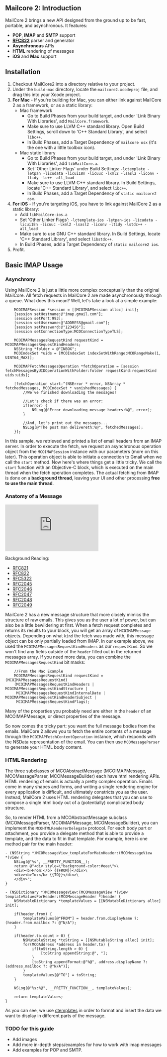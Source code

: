 ## Mailcore 2: Introduction ##

MailCore 2 brings a new API designed from the ground up to be fast, portable, and asynchronous.  It features:

- **POP**, **IMAP** and **SMTP** support
- **[RFC822](http://www.ietf.org/rfc/rfc0822.txt)** parser and generator
- **Asynchronous** APIs
- **HTML** rendering of messages
- **iOS** and **Mac** support

## Installation ##

1. Checkout MailCore2 into a directory relative to your project.
2. Under the `build-mac` directory, locate the `mailcore2.xcodeproj` file, and drag this into your Xcode project.
3. **For Mac** - If you're building for Mac, you can either link against MailCore 2 as a framework, or as a static library:
    * Mac framework
        - Go to Build Phases from your build target, and under 'Link Binary With Libraries', add `MailCore.framework`.
        - Make sure to use LLVM C++ standard library.  Open Build Settings, scroll down to 'C++ Standard Library', and select `libc++`.
        - In Build Phases, add a Target Dependency of `mailcore osx` (it's the one with a little toolbox icon).
    * Mac static library
        - Go to Build Phases from your build target, and under 'Link Binary With Libraries', add `libMailCore.a`.
        - Set 'Other Linker Flags' under Build Settings: `-lctemplate -letpan -licudata -licui18n -licuuc -lxml2 -lsasl2 -liconv -ltidy -lc++ -all_load`
        - Make sure to use LLVM C++ standard library.  In Build Settings, locate 'C++ Standard Library', and select `libc++`.
        - In Build Phases, add a Target Dependency of `static mailcore2 osx`.
4. **For iOS** - If you're targeting iOS, you have to link against MailCore 2 as a static library:
    * Add `libMailCore-ios.a`
    * Set 'Other Linker Flags': `-lctemplate-ios -letpan-ios -licudata -licui18n -licuuc -lxml2 -lsasl2 -liconv -ltidy -lstdc++ -all_load`
    * Make sure to use GNU C++ standard library.  In Build Settings, locate 'C++ Standard Library', and select `libstdc++`.
    * In Build Phases, add a Target Dependency of `static mailcore2 ios`.
5. Profit.

## Basic IMAP Usage ##

### Asynchrony ###

Using MailCore 2 is just a little more complex conceptually than the original MailCore.  All fetch requests in MailCore 2 are made asynchronously through a queue.  What does this mean?  Well, let's  take a look at a simple example:

```objc
    MCOIMAPSession *session = [[MCOIMAPSession alloc] init];
    [session setHostname:@"imap.gmail.com"];
    [session setPort:993];
    [session setUsername:@"ADDRESS@gmail.com"];
    [session setPassword:@"123456"];
    [session setConnectionType:MCOConnectionTypeTLS];

    MCOIMAPMessagesRequestKind requestKind = MCOIMAPMessagesRequestKindHeaders;
    NSString *folder = @"INBOX";
    MCOIndexSet *uids = [MCOIndexSet indexSetWithRange:MCORangeMake(1, UINT64_MAX)];

    MCOIMAPFetchMessagesOperation *fetchOperation = [session fetchMessagesByUIDOperationWithFolder:folder requestKind:requestKind uids:uids];

    [fetchOperation start:^(NSError * error, NSArray * fetchedMessages, MCOIndexSet * vanishedMessages) {
        //We've finished downloading the messages!

        //Let's check if there was an error:
        if(error) {
            NSLog(@"Error downloading message headers:%@", error);
        }

        //And, let's print out the messages...
        NSLog(@"The post man delivereth:%@", fetchedMessages);
    }];
```

In this sample, we retrieved and printed a list of email headers from an IMAP server.  In order to execute the fetch, we request an asynchronous operation object from the `MCOIMAPSession` instance with our parameters (more on this later).  This operation object is able to initiate a connection to Gmail when we call the `start` method.  Now here's where things get a little tricky.  We call the `start` function with an Objective-C block, which is executed on the main thread when the fetch operation completes.  The actual fetching from IMAP is done on a **background thread**, leaving your UI and other processing **free to use the main thread**.

### Anatomy of a Message ###

<embed src="https://raw.github.com/ocrickard/mailcore2/master/mailcore-schema.svg" type="image/svg+xml" />

Background Reading:
* [RFC821](http://tools.ietf.org/html/rfc821)
* [RFC822](http://tools.ietf.org/html/rfc822)
* [RFC5322](http://tools.ietf.org/html/rfc5322)
* [RFC2045](http://tools.ietf.org/html/rfc2045)
* [RFC2046](http://tools.ietf.org/html/rfc2046)
* [RFC2047](http://tools.ietf.org/html/rfc2047)
* [RFC2048](http://tools.ietf.org/html/rfc2048)
* [RFC2049](http://tools.ietf.org/html/rfc2049)

MailCore 2 has a new message structure that more closely mimics the structure of raw emails.  This gives you as the user a lot of power, but can also be a little bewildering at first.  When a fetch request completes and returns its results to your block, you will get an array of `MCOIMAPMessage` objects.  Depending on what `kind` the fetch was made with, this message object can be only partially loaded from IMAP.  In our example above, we used the `MCOIMAPMessagesRequestKindHeaders` as our `requestKind`.  So we won't find any fields outside of the `header` filled out in the returned messages array.  If you need more data, you can combine the `MCOIMAPMessagesRequestKind` bit masks:


```objc
    //From the Mac Example
    MCOIMAPMessagesRequestKind requestKind = (MCOIMAPMessagesRequestKind)
    (MCOIMAPMessagesRequestKindHeaders | MCOIMAPMessagesRequestKindStructure |
     MCOIMAPMessagesRequestKindInternalDate | MCOIMAPMessagesRequestKindHeaderSubject |
     MCOIMAPMessagesRequestKindFlags);
```

Many of the properties you probably need are either in the `header` of an MCOIMAPMessage, or direct properties of the message.

So now comes the tricky part: you want the full message bodies from the emails.  MailCore 2 allows you to fetch the entire contents of a message through the `MCOIMAPFetchContentOperation` instance, which responds with the NSData representation of the email.  You can then use `MCOMessageParser` to generate your HTML body content.

### HTML Rendering ###

The three subclasses of MCOAbstractMessage (MCOIMAPMessage, MCOMessageParser, MCOMessageBuilder) each have html rendering APIs.  HTML rendering of emails is actually a pretty complex operation.  Emails come in many shapes and forms, and writing a single rendering engine for every application is difficult, and ultimately constricts you as the user.  Instead, MailCore 2 uses HTML rendering delegates that you can use to compose a single html body out of a (potentially) complicated body structure.

So, to render HTML from a MCOAbstractMessage subclass (MCOMessageParser, MCOIMAPMessage, MCOMessageBuilder), you can implement the `MCOHTMLRendererDelegate` protocol.  For each body part or attachment, you provide a delegate method that is able to provide a template, and the data to fit in that template.  For example, here is one method pair for the main header:

```objc
- (NSString *)MCOMessageView_templateForMainHeader:(MCOMessageView *)view {
    NSLog(@"%s", __PRETTY_FUNCTION__);
    return @"<div style=\"background-color:#eee\">\
    <div><b>From:</b> {{FROM}}</div>\
    <div><b>To:</b> {{TO}}</div>\
    </div>";
}

- (NSDictionary *)MCOMessageView:(MCOMessageView *)view templateValuesForHeader:(MCOMessageHeader *)header {
    NSMutableDictionary *templateValues = [[NSMutableDictionary alloc] init];
    
    if(header.from) {
        templateValues[@"FROM"] = header.from.displayName ?: (header.from.mailbox ?: @"N/A");
    }
    
    if(header.to.count > 0) {
        NSMutableString *toString = [[NSMutableString alloc] init];
        for(MCOAddress *address in header.to) {
            if(toString.length > 0) {
                [toString appendString:@", "];
            }
            [toString appendFormat:@"%@", address.displayName ?: (address.mailbox ?: @"N/A")];
        }
        templateValues[@"TO"] = toString;
    }
    
    NSLog(@"%s:%@", __PRETTY_FUNCTION__, templateValues);
    
    return templateValues;
}
```

As you can see, we use [ctemplates](https://code.google.com/p/ctemplate/) in order to format and insert the data we want to display in different parts of the message.  

### TODO for this guide ###
* Add images
* Add more in-depth steps/examples for how to work with imap messages
* Add examples for POP and SMTP.
